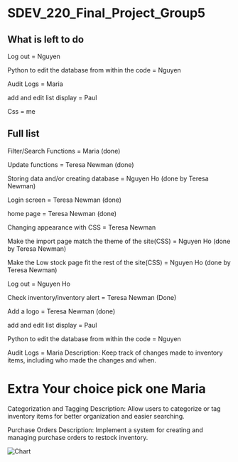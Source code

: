 # SDEV_220_Final_Project_Group5
## What is left to do

Log out  = Nguyen

Python to edit the database from within the code = Nguyen

Audit Logs = Maria

add and edit list display = Paul

 Css = me


## Full list
Filter/Search Functions = Maria (done)

Update functions = Teresa Newman (done)

Storing data and/or creating database = Nguyen Ho (done by Teresa Newman)

Login screen = Teresa Newman (done)

home page = Teresa Newman (done)

Changing appearance with CSS =  Teresa Newman

Make the import page match the theme of the site(CSS) = Nguyen Ho (done by Teresa Newman)

Make the Low stock page fit the rest of the site(CSS) = Nguyen Ho (done by Teresa Newman)

Log out  =  Nguyen Ho

Check inventory/inventory alert  = Teresa Newman (Done)

Add a logo  = Teresa Newman (done)

add and edit list display = Paul

Python to edit the database from within the code = Nguyen

Audit Logs = Maria
Description: Keep track of changes made to inventory items, including who made the changes and when.

# Extra Your choice pick one Maria
Categorization and Tagging
  Description: Allow users to categorize or tag inventory items for better organization and easier searching.

Purchase Orders
Description: Implement a system for creating and managing purchase orders to restock inventory.



![Chart](https://github.com/user-attachments/assets/d7c749c6-79f9-478e-b21a-c0e5637cf0cf)
